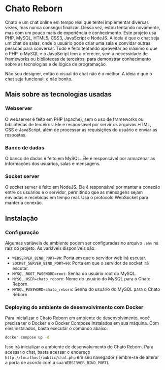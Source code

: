 # Chato Reborn

Chato é um chat online em tempo real que tentei implementar diversas vezes, mas nunca consegui finalizar. Dessa vez, estou tentando novamente, mas com um pouco mais de experiência e conhecimento. Este projeto usa PHP, MySQL, HTML5, CSS3, JavaScript e NodeJS. A ideia é que o chat seja um chat de salas, onde o usuário pode criar uma sala e convidar outras pessoas para conversar. Tudo e feito tentando aproveitar ao máximo o que o PHP, o MySQL e o JavaScript tem a oferecer, sem a necessidade de frameworks ou bibliotecas de terceiros, para demonstrar conhecimento sobre as tecnologias e de lógica de programação.

Não sou designer, então o visual do chat não é o melhor. A ideia é que o chat seja funcional, e não bonito.

## Mais sobre as tecnologias usadas

### Webserver

O webserver é feito em PHP (apache), sem o uso de frameworks ou bibliotecas de terceiros. Ele é responsável por servir os arquivos HTML, CSS e JavaScript, além de processar as requisições do usuário e enviar as respostas.

### Banco de dados

O banco de dados é feito em MySQL. Ele é responsável por armazenar as informações dos usuários, salas e mensagens.

### Socket server

O socket server é feito em NodeJS. Ele é responsável por manter a conexão entre os usuários e o servidor, permitindo que as mensagens sejam enviadas e recebidas em tempo real. Usa o protocolo WebSocket para manter a conexão.

## Instalação

### Configuração

Algumas variáveis de ambiente podem ser configuradas no arquivo `.env` na raiz do projeto. As variáveis disponíveis são:

- `WEBSERVER_BIND_PORT=80`: Porta em que o servidor web irá escutar.
- `SOCKET_SERVER_BIND_PORT=90`: Porta em que o servidor de socket irá escutar.
- `MYSQL_ROOT_PASSWORD=root`: Senha do usuário root do MySQL.
- `MYSQL_USER=chato_reborn`: Nome do usuário do MySQL para o Chato Reborn.
- `MYSQL_PASSWORD=chato_reborn`: Senha do usuário do MySQL para o Chato Reborn.

### Deploying do ambiente de desenvolvimento com Docker

Para inicializar o Chato Reborn em ambiente de desenvolvimento, você precisa ter o Docker e o Docker Compose instalados em sua máquina. Com eles instalados, basta executar o comando abaixo:

```bash
docker compose up -d
```

Isso irá inicializar o ambiente de desenvolvimento do Chato Reborn. Para acessar o chat, basta acessar o endereço `http://localhost/public/chat.php` em seu navegador (lembre-se de alterar a porta de acordo com a sua ```WEBSERVER_BIND_PORT```).
